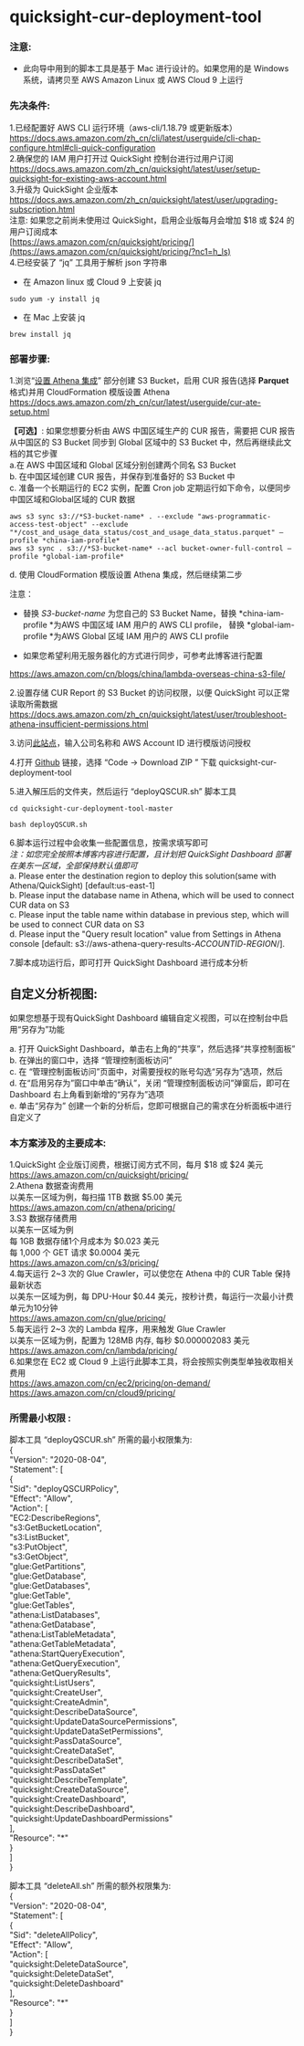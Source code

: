 # quicksight-cur-deployment-tool

### 注意: 

* 此向导中用到的脚本工具是基于 Mac 进行设计的。如果您用的是 Windows 系统，请拷贝至 AWS Amazon Linux 或 AWS Cloud 9 上运行

### **先决条件:**

1.已经配置好 AWS CLI 运行环境（aws-cli/1.18.79 或更新版本）  
    https://docs.aws.amazon.com/zh_cn/cli/latest/userguide/cli-chap-configure.html#cli-quick-configuration  
2.确保您的 IAM 用户打开过 QuickSight 控制台进行过用户订阅  
    https://docs.aws.amazon.com/zh_cn/quicksight/latest/user/setup-quicksight-for-existing-aws-account.html  
3.升级为 QuickSight 企业版本  
    https://docs.aws.amazon.com/zh_cn/quicksight/latest/user/upgrading-subscription.html  
    注意: 如果您之前尚未使用过 QuickSight，启用企业版每月会增加 $18 或 $24 的用户订阅成本  
    [https://aws.amazon.com/cn/quicksight/pricing/](https://aws.amazon.com/cn/quicksight/pricing/?nc1=h_ls)  
4.已经安装了 “jq” 工具用于解析 json 字符串  

*   在 Amazon linux 或 Cloud 9 上安装 jq  

```
sudo yum -y install jq
```

*   在 Mac 上安装 jq  

```
brew install jq
```




### **部署步骤:**

1.浏览“[设置 Athena 集成](https://docs.aws.amazon.com/zh_cn/cur/latest/userguide/cur-ate-setup.html)” 部分创建 S3 Bucket，启用 CUR 报告(选择 **Parquet** 格式)并用 CloudFormation 模版设置 Athena  
https://docs.aws.amazon.com/zh_cn/cur/latest/userguide/cur-ate-setup.html  

**【可选】**: 如果您想要分析由 AWS 中国区域生产的 CUR 报告，需要把 CUR 报告从中国区的 S3 Bucket 同步到 Global 区域中的 S3 Bucket 中，然后再继续此文档的其它步骤  
a.在 AWS 中国区域和 Global 区域分别创建两个同名 S3 Bucket  
b. 在中国区域创建 CUR 报告，并保存到准备好的 S3 Bucket 中  
c. 准备一个长期运行的 EC2 实例，配置 Cron job 定期运行如下命令，以便同步中国区域和Global区域的 CUR 数据  

```
aws s3 sync s3://*S3-bucket-name* . --exclude "aws-programmatic-access-test-object" --exclude "*/cost_and_usage_data_status/cost_and_usage_data_status.parquet" —profile *china-iam-profile*
aws s3 sync . s3://*S3-bucket-name* --acl bucket-owner-full-control —profile *global-iam-profile*
```

d. 使用 CloudFormation 模版设置 Athena 集成，然后继续第二步  

注意：  

* 替换 *S3-bucket-name* 为您自己的 S3 Bucket Name，替换 *china-iam-profile *为AWS 中国区域 IAM 用户的 AWS CLI profile， 替换  *global-iam-profile *为AWS Global 区域 IAM 用户的 AWS CLI profile  

* 如果您希望利用无服务器化的方式进行同步，可参考此博客进行配置  

https://aws.amazon.com/cn/blogs/china/lambda-overseas-china-s3-file/  

2.设置存储 CUR Report 的 S3 Bucket 的访问权限，以便 QuickSight 可以正常读取所需数据  
    https://docs.aws.amazon.com/zh_cn/quicksight/latest/user/troubleshoot-athena-insufficient-permissions.html  

3.访问[此站点](https://d12s69h9il8nze.cloudfront.net/)，输入公司名称和 AWS Account ID 进行模版访问授权  

4.打开 [Github](https://github.com/adamhucn/quicksight-cur-deployment-tool) 链接，选择 “Code → Download ZIP ” 下载 quicksight-cur-deployment-tool[](https://github.com/adamhucn/quicksight-cur-deployment-tool)  

5.进入解压后的文件夹，然后运行  “deployQSCUR.sh” 脚本工具  

```
cd quicksight-cur-deployment-tool-master
```

```
bash deployQSCUR.sh
```


6.脚本运行过程中会收集一些配置信息，按需求填写即可  
*注：如您完全按照本博客内容进行配置，且计划把 QuickSight Dashboard 部署在美东一区域，全部保持默认值即可*  
a. Please enter the destination region to deploy this solution(same with Athena/QuickSight) [default:us-east-1]  
b. Please input the database name in Athena, which will be used to connect CUR data on S3  
c. Please input the table name within database in previous step, which will be used to connect CUR data on S3  
d. Please input the "Query result location" value from Settings in Athena console [default: s3://aws-athena-query-results-*ACCOUNTID*-*REGION*/].  

7.脚本成功运行后，即可打开 QuickSight Dashboard 进行成本分析  

## **自定义分析视图:**  

如果您想基于现有QuickSight Dashboard 编辑自定义视图，可以在控制台中启用“另存为”功能  

a. 打开 QuickSight Dashboard，单击右上角的“共享”，然后选择“共享控制面板”  
b. 在弹出的窗口中，选择 “管理控制面板访问”  
c. 在 “管理控制面板访问”页面中，对需要授权的账号勾选“另存为”选项，然后  
d. 在“启用另存为”窗口中单击“确认”，关闭 “管理控制面板访问”弹窗后，即可在 Dashboard 右上角看到新增的“另存为”选项  
e. 单击“另存为” 创建一个新的分析后，您即可根据自己的需求在分析面板中进行自定义了  

### 本方案涉及的主要成本:  

1.QuickSight 企业版订阅费，根据订阅方式不同，每月 $18 或 $24 美元  
    https://aws.amazon.com/cn/quicksight/pricing/  
2.Athena 数据查询费用  
    以美东一区域为例，每扫描 1TB 数据 $5.00 美元  
    https://aws.amazon.com/cn/athena/pricing/  
3.S3 数据存储费用  
    以美东一区域为例  
    每 1GB 数据存储1个月成本为 $0.023 美元  
    每 1,000 个 GET 请求 $0.0004 美元  
    https://aws.amazon.com/cn/s3/pricing/  
4.每天运行 2~3 次的 Glue Crawler，可以使您在 Athena 中的 CUR Table 保持最新状态  
    以美东一区域为例，每 DPU-Hour $0.44 美元，按秒计费，每运行一次最小计费单元为10分钟  
    https://aws.amazon.com/cn/glue/pricing/  
5.每天运行 2~3 次的 Lambda 程序，用来触发 Glue Crawler  
    以美东一区域为例，配置为 128MB 内存, 每秒 $0.000002083 美元  
    https://aws.amazon.com/cn/lambda/pricing/  
6.如果您在 EC2 或 Cloud 9 上运行此脚本工具，将会按照实例类型单独收取相关费用  
    https://aws.amazon.com/cn/ec2/pricing/on-demand/  
    https://aws.amazon.com/cn/cloud9/pricing/  

### **所需最小权限 :**  

脚本工具 “deployQSCUR.sh” 所需的最小权限集为:  
{  
 "Version": "2020-08-04",  
 "Statement": [  
 {  
 "Sid": "deployQSCURPolicy",  
 "Effect": "Allow",  
 "Action": [  
"EC2:DescribeRegions",  
"s3:GetBucketLocation",  
"s3:ListBucket",  
"s3:PutObject",  
 "s3:GetObject",  
 "glue:GetPartitions",  
"glue:GetDatabase",  
"glue:GetDatabases",  
"glue:GetTable",  
"glue:GetTables",  
"athena:ListDatabases",  
 "athena:GetDatabase",  
"athena:ListTableMetadata",  
"athena:GetTableMetadata",  
"athena:StartQueryExecution",  
"athena:GetQueryExecution",  
"athena:GetQueryResults",  
"quicksight:ListUsers",  
"quicksight:CreateUser",  
"quicksight:CreateAdmin",  
 "quicksight:DescribeDataSource",  
"quicksight:UpdateDataSourcePermissions",  
 "quicksight:UpdateDataSetPermissions",  
 "quicksight:PassDataSource",  
"quicksight:CreateDataSet",  
"quicksight:DescribeDataSet",  
"quicksight:PassDataSet"  
 "quicksight:DescribeTemplate",  
"quicksight:CreateDataSource",  
"quicksight:CreateDashboard",  
"quicksight:DescribeDashboard",  
 "quicksight:UpdateDashboardPermissions"  
 ],  
 "Resource": "*"  
 }  
 ]  
}  

脚本工具 “deleteAll.sh” 所需的额外权限集为:  
{  
 "Version": "2020-08-04",  
 "Statement": [  
 {  
 "Sid": "deleteAllPolicy",  
 "Effect": "Allow",  
 "Action": [  
"quicksight:DeleteDataSource",  
"quicksight:DeleteDataSet",  
"quicksight:DeleteDashboard"  
 ],  
 "Resource": "*"  
 }  
 ]  
}  

